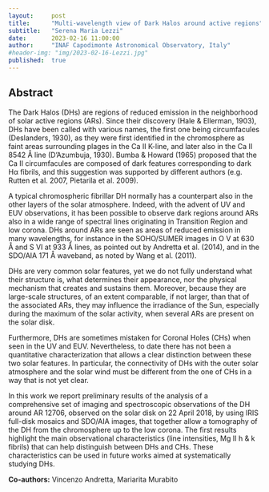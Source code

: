 ```yaml
---
layout:     post
title:      "Multi-wavelength view of Dark Halos around active regions"
subtitle:   "Serena Maria Lezzi"
date:       2023-02-16 11:00:00
author:     "INAF Capodimonte Astronomical Observatory, Italy"
#header-img: "img/2023-02-16-Lezzi.jpg"
published:  true
---
```


## Abstract
The Dark Halos (DHs) are regions of reduced emission in the neighborhood of solar active regions (ARs). Since their discovery (Hale & Ellerman, 1903), DHs have been called with various names, the first one being circumfacules (Deslanders, 1930), as they were first identified in the chromosphere as faint areas surrounding plages in the Ca II K-line, and later also in the Ca II 8542 Å line (D’Azumbuja, 1930). Bumba & Howard (1965) proposed that the Ca II circumfacules are composed of dark features corresponding to dark Hα fibrils, and this suggestion was supported by different authors (e.g. Rutten et al. 2007, Pietarila et al. 2009).

A typical chromospheric fibrillar DH normally has a counterpart also in the other layers of the solar atmosphere. Indeed, with the advent of UV and EUV observations, it has been possible to observe dark regions around ARs also in a wide range of spectral lines originating in Transition Region and low corona. DHs around ARs are seen as areas of reduced emission in many wavelengths, for instance in the SOHO/SUMER images in O V at 630 Å and S VI at 933 Å lines, as pointed out by Andretta et al. (2014), and in the SDO/AIA 171 Å waveband, as noted by Wang et al. (2011).

DHs are very common solar features, yet we do not fully understand what their structure is, what determines their appearance, nor the physical mechanism that creates and sustains them. Moreover, because they are large-scale structures, of an extent comparable, if not larger, than that of the associated ARs, they may influence the irradiance of the Sun, especially during the maximum of the solar activity, when several ARs are present on the solar disk.

Furthermore, DHs are sometimes mistaken for Coronal Holes (CHs) when seen in the UV and EUV. Nevertheless, to date there has not been a quantitative characterization that allows a clear distinction between these two solar features. In particular, the connectivity of DHs with the outer solar atmosphere and the solar wind must be different from the one of CHs in a way that is not yet clear.

In this work we report preliminary results of the analysis of a comprehensive set of imaging and spectroscopic observations of the DH around AR 12706, observed on the solar disk on 22 April 2018, by using IRIS full-disk mosaics and SDO/AIA images, that together allow a tomography of the DH from the chromosphere up to the low corona. The first results highlight the main observational characteristics (line intensities, Mg II h & k fibrils) that can help distinguish between DHs and CHs. These characteristics can be used in future works aimed at systematically studying DHs.

**Co-authors:** Vincenzo Andretta, Mariarita Murabito
